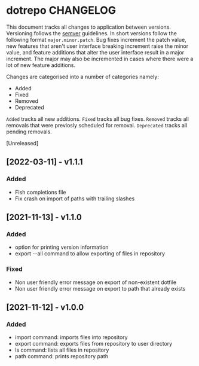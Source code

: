 # dotrepo CHANGELOG

This document tracks all changes to application between versions.
Versioning follows the [semver](https://semver.org) guidelines. In short
versions follow the following format `major.minor.patch`. Bug fixes
increment the patch value, new features that aren't user interface breaking
increment raise the minor value, and feature additions that alter the
user interface result in a major increment. The major may also be incremented
in cases where there were a lot of new feature additions.

Changes are categorised into a number of categories namely:

- Added
- Fixed
- Removed
- Deprecated

`Added` tracks all new additions. `Fixed` tracks all bug fixes. `Removed`
tracks all removals that were previosly scheduled for removal. `Deprecated`
tracks all pending removals.

[Unreleased]

## [2022-03-11] - v1.1.1

### Added

- Fish completions file
- Fix crash on import of paths with trailing slashes

## [2021-11-13] - v1.1.0

### Added

- option for printing version information
- export --all command to allow exporting of files in repository

### Fixed

- Non user friendly error message on export of non-existent dotfile
- Non user friendly error message on export to path that already exists

## [2021-11-12] - v1.0.0

### Added

- import command: imports files into repository
- export command: exports files from repository to user directory
- ls command: lists all files in repository
- path command: prints repository path
